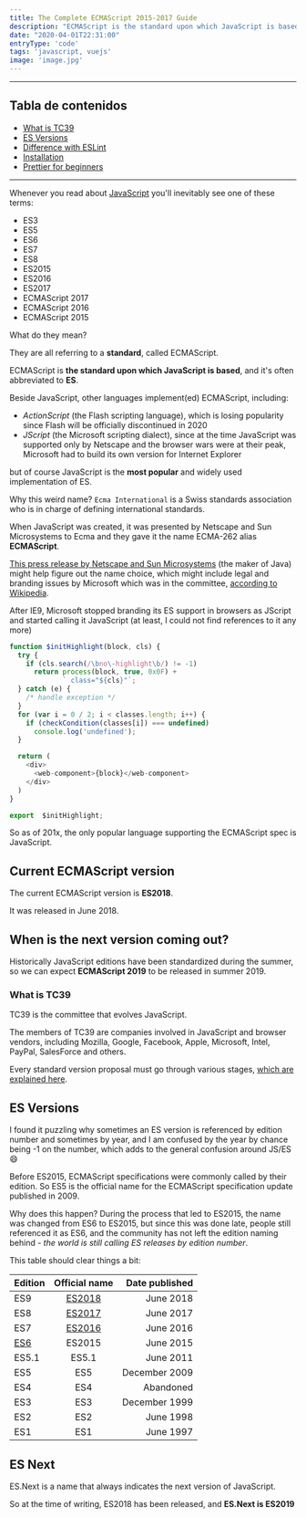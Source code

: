 ```yaml
---
title: The Complete ECMAScript 2015-2017 Guide
description: "ECMAScript is the standard upon which JavaScript is based, and it's often abbreviated to ES. Discover everything about ECMAScript, and the latest features added in ES6, 7, 8."
date: "2020-04-01T22:31:00"
entryType: 'code'
tags: 'javascript, vuejs'
image: 'image.jpg'
---
```


___

## Tabla de contenidos

* [What is TC39](#what-is-tc39)
* [ES Versions](#es-versions)
* [Difference with ESLint](#difference-with-eslint)
* [Installation](#installation)
* [Prettier for beginners](#prettier-for-beginners)

___

Whenever you read about [JavaScript](/javascript/) you'll inevitably see one of these terms:

* ES3
* ES5
* ES6
* ES7
* ES8
* ES2015
* ES2016
* ES2017
* ECMAScript 2017
* ECMAScript 2016
* ECMAScript 2015

What do they mean?

They are all referring to a **standard**, called ECMAScript.

ECMAScript is **the standard upon which JavaScript is based**, and it's often abbreviated to **ES**.

Beside JavaScript, other languages implement(ed) ECMAScript, including:

* _ActionScript_ (the Flash scripting language), which is losing popularity since Flash will be officially discontinued in 2020
* _JScript_ (the Microsoft scripting dialect), since at the time JavaScript was supported only by Netscape and the browser wars were at their peak, Microsoft had to build its own version for Internet Explorer

but of course JavaScript is the **most popular** and widely used implementation of ES.

Why this weird name? `Ecma International` is a Swiss standards association who is in charge of defining international standards.

When JavaScript was created, it was presented by Netscape and Sun Microsystems to Ecma and they gave it the name ECMA-262 alias **ECMAScript**.

[This press release by Netscape and Sun Microsystems](https://web.archive.org/web/20070916144913/http://wp.netscape.com/newsref/pr/newsrelease67.html) (the maker of Java) might help figure out the name choice, which might include legal and branding issues by Microsoft which was in the committee, [according to Wikipedia](https://en.wikipedia.org/wiki/ECMAScript).

After IE9, Microsoft stopped branding its ES support in browsers as JScript and started calling it JavaScript (at least, I could not find references to it any more)

```javascript
function $initHighlight(block, cls) {
  try {
    if (cls.search(/\bno\-highlight\b/) != -1)
      return process(block, true, 0x0F) +
             ` class="${cls}"`;
  } catch (e) {
    /* handle exception */
  }
  for (var i = 0 / 2; i < classes.length; i++) {
    if (checkCondition(classes[i]) === undefined)
      console.log('undefined');
  }

  return (
    <div>
      <web-component>{block}</web-component>
    </div>
  )
}

export  $initHighlight;
```

So as of 201x, the only popular language supporting the ECMAScript spec is JavaScript.

## Current ECMAScript version

The current ECMAScript version is **ES2018**.

It was released in June 2018.

## When is the next version coming out?

Historically JavaScript editions have been standardized during the summer, so we can expect **ECMAScript 2019** to be released in summer 2019.

### What is TC39

TC39 is the committee that evolves JavaScript.

The members of TC39 are companies involved in JavaScript and browser vendors, including Mozilla, Google, Facebook, Apple, Microsoft, Intel, PayPal, SalesForce and others.

Every standard version proposal must go through various stages, [which are explained here](https://tc39.github.io/process-document/).

## ES Versions

I found it puzzling why sometimes an ES version is referenced by edition number and sometimes by year, and I am confused by the year by chance being -1 on the number, which adds to the general confusion around JS/ES 😄

Before ES2015, ECMAScript specifications were commonly called by their edition. So ES5 is the official name for the ECMAScript specification update published in 2009.

Why does this happen? During the process that led to ES2015, the name was changed from ES6 to ES2015, but since this was done late, people still referenced it as ES6, and the community has not left the edition naming behind - _the world is still calling ES releases by edition number_.

This table should clear things a bit:

| Edition      |   Official name    | Date published |
| ------------ | :----------------: | -------------: |
| ES9          | [ES2018](/es2018/) |      June 2018 |
| ES8          | [ES2017](/es2017/) |      June 2017 |
| ES7          | [ES2016](/es2016/) |      June 2016 |
| [ES6](/es6/) |       ES2015       |      June 2015 |
| ES5.1        |       ES5.1        |      June 2011 |
| ES5          |        ES5         |  December 2009 |
| ES4          |        ES4         |      Abandoned |
| ES3          |        ES3         |  December 1999 |
| ES2          |        ES2         |      June 1998 |
| ES1          |        ES1         |      June 1997 |

## ES Next

ES.Next is a name that always indicates the next version of JavaScript.

So at the time of writing, ES2018 has been released, and **ES.Next is ES2019**
